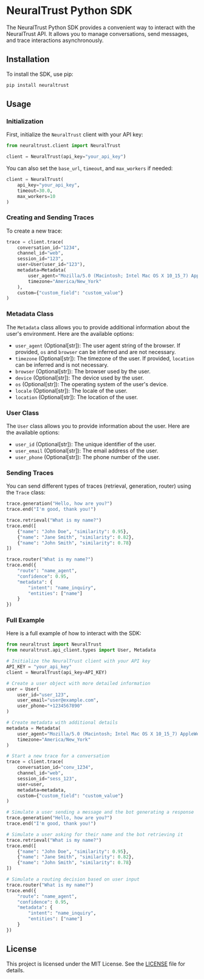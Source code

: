 # NeuralTrust Python SDK

The NeuralTrust Python SDK provides a convenient way to interact with the NeuralTrust API. It allows you to manage conversations, send messages, and trace interactions asynchronously.

## Installation

To install the SDK, use pip:

```bash
pip install neuraltrust
```

## Usage

### Initialization

First, initialize the `NeuralTrust` client with your API key:

```python
from neuraltrust.client import NeuralTrust

client = NeuralTrust(api_key="your_api_key")
```

You can also set the `base_url`, `timeout`, and `max_workers` if needed:

```python
client = NeuralTrust(
    api_key="your_api_key",
    timeout=30.0,
    max_workers=10
)
```

### Creating and Sending Traces

To create a new trace:

```python
trace = client.trace(
    conversation_id="1234",
    channel_id="web",
    session_id="123",
    user=User(user_id="123"),
    metadata=Metadata(
        user_agent="Mozilla/5.0 (Macintosh; Intel Mac OS X 10_15_7) AppleWebKit/537.36 (KHTML, like Gecko) Chrome/122.0.0.0 Safari/537.36",
        timezone="America/New_York"
    ),
    custom={"custom_field": "custom_value"}
)
```

### Metadata Class

The `Metadata` class allows you to provide additional information about the user's environment. Here are the available options:

- `user_agent` (Optional[str]): The user agent string of the browser. If provided, `os` and `browser` can be inferred and are not necessary.
- `timezone` (Optional[str]): The timezone of the user. If provided, `location` can be inferred and is not necessary.
- `browser` (Optional[str]): The browser used by the user.
- `device` (Optional[str]): The device used by the user.
- `os` (Optional[str]): The operating system of the user's device.
- `locale` (Optional[str]): The locale of the user.
- `location` (Optional[str]): The location of the user.

### User Class

The `User` class allows you to provide information about the user. Here are the available options:

- `user_id` (Optional[str]): The unique identifier of the user.
- `user_email` (Optional[str]): The email address of the user.
- `user_phone` (Optional[str]): The phone number of the user.

### Sending Traces

You can send different types of traces (retrieval, generation, router) using the `Trace` class:

```python
trace.generation("Hello, how are you?")
trace.end("I'm good, thank you!")

trace.retrieval("What is my name?")
trace.end([
    {"name": "John Doe", "similarity": 0.95},
    {"name": "Jane Smith", "similarity": 0.82},
    {"name": "John Smith", "similarity": 0.78}
])

trace.router("What is my name?")
trace.end({
    "route": "name_agent",
    "confidence": 0.95,
    "metadata": {
        "intent": "name_inquiry",
        "entities": ["name"]
    }
})
```

### Full Example

Here is a full example of how to interact with the SDK:

```python
from neuraltrust import NeuralTrust
from neuraltrust.api_client.types import User, Metadata

# Initialize the NeuralTrust client with your API key
API_KEY = "your_api_key"
client = NeuralTrust(api_key=API_KEY)

# Create a user object with more detailed information
user = User(
    user_id="user_123",
    user_email="user@example.com",
    user_phone="+1234567890"
)

# Create metadata with additional details
metadata = Metadata(
    user_agent="Mozilla/5.0 (Macintosh; Intel Mac OS X 10_15_7) AppleWebKit/537.36 (KHTML, like Gecko) Chrome/122.0.0.0 Safari/537.36",
    timezone="America/New_York"
)

# Start a new trace for a conversation
trace = client.trace(
    conversation_id="conv_1234",
    channel_id="web",
    session_id="sess_123",
    user=user,
    metadata=metadata,
    custom={"custom_field": "custom_value"}
)

# Simulate a user sending a message and the bot generating a response
trace.generation("Hello, how are you?")
trace.end("I'm good, thank you!")

# Simulate a user asking for their name and the bot retrieving it
trace.retrieval("What is my name?")
trace.end([
    {"name": "John Doe", "similarity": 0.95},
    {"name": "Jane Smith", "similarity": 0.82},
    {"name": "John Smith", "similarity": 0.78}
])

# Simulate a routing decision based on user input
trace.router("What is my name?")
trace.end({
    "route": "name_agent",
    "confidence": 0.95,
    "metadata": {
        "intent": "name_inquiry",
        "entities": ["name"]
    }
})
```

## License

This project is licensed under the MIT License. See the [LICENSE](LICENSE) file for details.